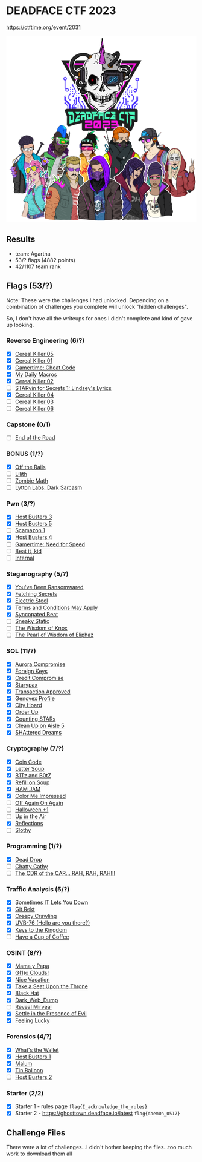 # DEADFACE CTF 2023

https://ctftime.org/event/2031

![logo.png](logo.png)

## Results

- team: Agartha
- 53/? flags (4882 points)
- 42/1107 team rank

## Flags (53/?)

Note: These were the challenges I had unlocked. Depending on a combination
of challenges you complete will unlock "hidden challenges".

So, I don't have all the writeups for ones I didn't complete and kind of gave up looking.

### Reverse Engineering (6/?)

- [x] [Cereal Killer 05](/rev/solved/cereal-killer-05/)
- [x] [Cereal Killer 01](/rev/solved/cereal-killer-01/)
- [x] [Gamertime: Cheat Code](rev/solved/gamertime-cheat-code/)
- [x] [My Daily Macros](rev/solved/my-daily-macros/)
- [x] [Cereal Killer 02](rev/solved/cereal-killer-02/)
- [ ] [STARvin for Secrets 1: Lindsey's Lyrics](rev/unsolved/starvin-for-secrets/)
- [x] [Cereal Killer 04](rev/solved/cereal-killer-04/)
- [ ] [Cereal Killer 03](rev/unsolved/cereal-killer-03/)
- [ ] [Cereal Killer 06](rev/unsolved/cereal-killer-06/)

### Capstone (0/1)

- [ ] [End of the Road](capstone/unsolved/end-of-the-road/)

### BONUS (1/?)

- [x] [Off the Rails](bonus/solved/off-the-rails/)
- [ ] [Lilith](bonus/unsolved/lilith/)
- [ ] [Zombie Math](bonus/unsolved/zombie-math/)
- [ ] [Lytton Labs: Dark Sarcasm](bonus/unsolved/lytton-labs-dark-sarcasm/)

### Pwn (3/?)

- [x] [Host Busters 3](pwn/solved/host-busters-3/)
- [x] [Host Busters 5](pwn/solved/host-busters-5/)
- [ ] [Scamazon 1](pwn/unsolved/scamazon-1/)
- [x] [Host Busters 4](pwn/solved/host-busters-4/)
- [ ] [Gamertime: Need for Speed](pwn/unsolved/gamertime-need-for-speed/)
- [ ] [Beat it, kid](pwn/unsolved/beat-it-kid/)
- [ ] [Internal](pwn/unsolved/internal/)

### Steganography (5/?)

- [x] [You've Been Ransomwared](steg/solved/youve-been-ransomwared/)
- [x] [Fetching Secrets](steg/solved/fetching-secrets/)
- [x] [Electric Steel](steg/solved/electric-steel/)
- [x] [Terms and Conditions May Apply](steg/solved/terms-and-conditions/)
- [x] [Syncopated Beat](steg/solved/syncopated-beat/)
- [ ] [Sneaky Static](steg/unsolved/sneaky-static/)
- [ ] [The Wisdom of Knox](steg/unsolved/the-wisdom-of-knox/)
- [ ] [The Pearl of Wisdom of Eliphaz](steg/unsolved/the-pearl-of-wisdom/)

### SQL (11/?)

- [x] [Aurora Compromise](sql/solved/aurora-compromise/)
- [x] [Foreign Keys](sql/solved/foreign-keys/)
- [x] [Credit Compromise](sql/solved/credit-compromise/)
- [x] [Starypax](sql/solved/starypax/)
- [x] [Transaction Approved](sql/solved/transcation-approved/)
- [x] [Genovex Profile](sql/solved/genovix-profits/)
- [x] [City Hoard](sql/solved/city-hoard/)
- [x] [Order Up](sql/solved/order-up/)
- [x] [Counting STARs](sql/solved/counting-stars/)
- [x] [Clean Up on Aisle 5](sql/solved/clean-up-on-aisle-5/)
- [x] [SHAttered Dreams](sql/solved/shattered-dreams/)

### Cryptography (7/?)

- [x] [Coin Code](crypto/solved/coin-code/)
- [x] [Letter Soup](crypto/solved/letter-soup/)
- [x] [B1Tz and B0tZ](crypto/solved/b1tz-and-b0tz/)
- [x] [Refill on Soup](crypto/solved/refill-on-soup/)
- [x] [HAM JAM](crypto/solved//ham-jam/)
- [x] [Color Me Impressed](crypto/solved/color-me-impressed/)
- [ ] [Off Again On Again](crypto/unsolved/off-again-on-again/)
- [ ] [Halloween +1](crypto/unsolved/halloween-1/)
- [ ] [Up in the Air](crypto/unsolved/up-in-the-air/)
- [x] [Reflections](crypto/solved/reflections/)
- [ ] [Slothy](crypto/unsolved/slothy/)

### Programming (1/?)

- [x] [Dead Drop](prog/solved/dead-drop/)
- [ ] [Chatty Cathy](prog/unsolved/chatty-cathy/)
- [ ] [The CDR of the CAR... RAH, RAH, RAH!!!](prog/unsolved/cdr/)

### Traffic Analysis (5/?)

- [x] [Sometimes IT Lets You Down](pcap/solved/sometimes-it/)
- [x] [Git Rekt](pcap/solved/git-rekt/)
- [x] [Creepy Crawling](pcap/solved/creepy-crawling/)
- [x] [UVB-76 (Hello are you there?)](pcap/solved/uvb-76/)
- [x] [Keys to the Kingdom](pcap/solved/keys-to-the-kingdom/)
- [ ] [Have a Cup of Coffee](pcap/unsolved/have-a-cup-of-coffee/)

### OSINT (8/?)

- [x] [Mama y Papa](osint/solved/mama-y-papa/)
- [x] [G(1)o Clouds!](osint/solved/go-clouds/)
- [x] [Nice Vacation](osint/solved/nice-vacation/)
- [x] [Take a Seat Upon the Throne](osint/solved/take-a-seat/)
- [x] [Black Hat](osint/solved/black-hat/)
- [x] [Dark_Web_Dump](osint/solved/dark-web-dump/)
- [ ] [Reveal Mirveal](osint/unsolved/reveal-mirveal/)
- [x] [Settle in the Presence of Evil](osint/solved/settle-in-the-presence-of-evil/)
- [x] [Feeling Lucky](osint/solved/feeling-lucky/)

### Forensics (4/?)

- [x] [What's the Wallet](forensics/solved/whats-the-wallet/)
- [x] [Host Busters 1](forensics/solved/host-busters-1/)
- [x] [Malum](forensics/solved/malum/)
- [x] [Tin Balloon](forensics/solved/tin-balloon/)
- [ ] [Host Busters 2](forensics/unsolved/host-busters-2/)

### Starter (2/2)

- [x] Starter 1 - rules page `flag{I_acknowledge_the_rules}`
- [x] Starter 2 - https://ghosttown.deadface.io/latest `flag{daem0n_0517}`

## Challenge Files

There were a lot of challenges...I didn't bother keeping the files...too much work to download them all
